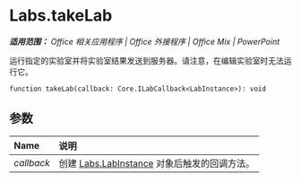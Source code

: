 ﻿
# Labs.takeLab

 _**适用范围：** Office 相关应用程序 | Office 外接程序 | Office Mix | PowerPoint_

运行指定的实验室并将实验室结果发送到服务器。请注意，在编辑实验室时无法运行它。

```
function takeLab(callback: Core.ILabCallback<LabInstance>): void
```


## 参数


|**Name**|**说明**|
|:-----|:-----|
| _callback_|创建 [Labs.LabInstance](../../reference/office-mix/labs.labinstance.md) 对象后触发的回调方法。|
